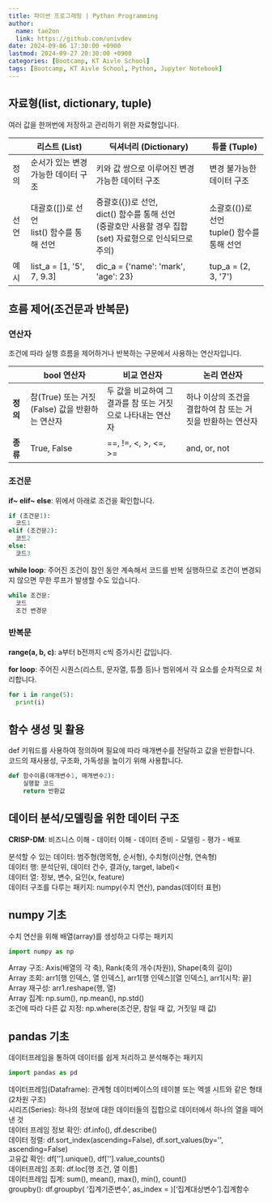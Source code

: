 ```yaml
---
title: 파이썬 프로그래밍 | Python Programming
author:
  name: tae2on
  link: https://github.com/univdev
date: 2024-09-06 17:30:00 +0900
lastmod: 2024-09-27 20:30:00 +0900 
categories: [Bootcamp, KT Aivle School]
tags: [Bootcamp, KT Aivle School, Python, Jupyter Notebook]	
---
```

## 자료형(list, dictionary, tuple)
여러 값을 한꺼번에 저장하고 관리하기 위한 자료형입니다.

|      | 리스트 (List)                                | 딕셔너리 (Dictionary)                                         | 튜플 (Tuple)                             |
|------|----------------------------------------------|------------------------------------------------------------|------------------------------------------|
| 정의 | 순서가 있는 변경 가능한 데이터 구조               | 키와 값 쌍으로 이루어진 변경 가능한 데이터 구조                    | 변경 불가능한 데이터 구조                   |
| 선언 | 대괄호([])로 선언 <br> list() 함수를 통해 선언       | 중괄호({})로 선언,  <br> dict() 함수를 통해 선언 <br> (중괄호만 사용할 경우 집합(set) 자료형으로 인식되므로 주의) | 소괄호(())로 선언 <br> tuple() 함수를 통해 선언  |
| 예시 | list_a = [1, '5', 7, 9.3]                   | dic_a = {'name': 'mark', 'age': 23}                        | tup_a = (2, 3, '7')                     |

## 흐름 제어(조건문과 반복문)

### 연산자
조건에 따라 실행 흐름을 제어하거나 반복하는 구문에서 사용하는 연산자입니다. 

|      | **bool 연산자**                                 | **비교 연산자**                                        | **논리 연산자**                         |
|------|-------------------------------------------------|-------------------------------------------------------|-----------------------------------------|
| **정의** | 참(True) 또는 거짓(False) 값을 반환하는 연산자      | 두 값을 비교하여 그 결과를 참 또는 거짓으로 나타내는 연산자  | 하나 이상의 조건을 결합하여 참 또는 거짓을 반환하는 연산자 |
| **종류** | True, False                                     | ==, !=, <, >, <=, >=                                  | and, or, not                           |

### 조건문
**if~ elif~ else**: 위에서 아래로 조건을 확인합니다.

```python
if (조건문1):
  코드1
elif (조건문2):
  코드2
else:
  코드3
```

**while loop**: 주어진 조건이 참인 동안 계속해서 코드를 반복 실행하므로 조건이 변경되지 않으면 무한 루프가 발생할 수도 있습니다. 

```python
while 조건문:
  코드
  조건 변경문 
```

### 반복문

**range(a, b, c)**: a부터 b전까지 c씩 증가시킨 값입니다. 

**for loop**: 주어진 시퀀스(리스트, 문자열, 튜플 등)나 범위에서 각 요소를 순차적으로 처리합니다.

```python
for i in range(5):
  print(i)
```

## 함수 생성 및 활용
def 키워드를 사용하여 정의하며 필요에 따라 매개변수를 전달하고 값을 반환합니다. <br>
코드의 재사용성, 구조화, 가독성을 높이기 위해 사용합니다. 

```python
def 함수이름(매개변수1, 매개변수2):
    실행할 코드
    return 반환값
```

## 데이터 분석/모델링을 위한 데이터 구조
**CRISP-DM**: 비즈니스 이해 - 데이터 이해 - 데이터 준비 - 모델링 - 평가 - 배포
<!--  그림 넣기   -->
분석할 수 있는 데이터: 범주형(명목형, 순서형), 수치형(이산형, 연속형)<br>
데이터 행: 분석단위, 데이터 건수, 결과(y, target, label)<<br>
데이터 열: 정보, 변수, 요인(x, feature)<br>
데이터 구조를 다루는 패키지: numpy(수치 연산), pandas(데이터 표현) 

## numpy 기초
수치 연산을 위해 배열(array)를 생성하고 다루는 패키지 

```python
import numpy as np
```
Array 구조: Axis(배열의 각 축), Rank(축의 개수(차원)), Shape(축의 길이)<br>
Array 조회: arr1[행 인덱스, 열 인덱스], arr1[행 인덱스][열 인덱스], arr1[시작: 끝]<br>
Array 재구성: arr1.reshape(행, 열)<br>
Array 집계: np.sum(), np.mean(), np.std()<br>
조건에 따라 다른 값 지정: np.where(조건문, 참일 때 값, 거짓일 때 값)

## pandas 기초
데이터프레임을 통하여 데이터를 쉽게 처리하고 분석해주는 패키지 

```python
import pandas as pd
```
데이터프레임(Dataframe): 관계형 데이터베이스의 테이블 또는 엑셀 시트와 같은 형태 (2차원 구조)<br>
시리즈(Series): 하나의 정보에 대한 데이터들의 집합으로 데이터에서 하나의 열을 떼어낸 것<br>
데이터 프레임 정보 확인: df.info(), df.describe()<br>
데이터 정렬: df.sort_index(ascending=False), df.sort_values(by='', ascending=False)<br>
고유값 확인: df[''].unique(), df[''].value_counts()<br>
데이터프레임 조회: df.loc[행 조건, 열 이름]<br>
데이터프레임 집계: sum(), mean(), max(), min(), count()<br>
groupby(): df.groupby( ‘집계기준변수’, as_index = )[‘집계대상변수’].집계함수
